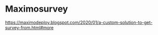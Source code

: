# Maximosurvey
https://maximodeploy.blogspot.com/2020/01/a-custom-solution-to-get-survey-from.html#more
